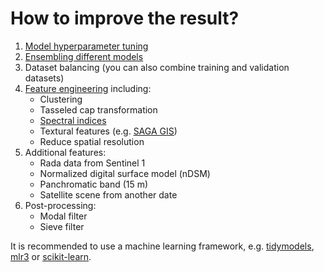 # How to improve the result?

1. [Model hyperparameter tuning](https://en.wikipedia.org/wiki/Hyperparameter_optimization)
2. [Ensembling different models](https://en.wikipedia.org/wiki/Ensemble_learning)
3. Dataset balancing (you can also combine training and validation datasets)
4. [Feature engineering](https://en.wikipedia.org/wiki/Feature_engineering) including:
    * Clustering
    * Tasseled cap transformation
    * [Spectral indices](https://www.indexdatabase.de)
    * Textural features (e.g. [SAGA GIS](https://saga-gis.sourceforge.io/saga_tool_doc/9.1.1/imagery_tools_11.html))
    * Reduce spatial resolution
5. Additional features:
   * Rada data from Sentinel 1
   * Normalized digital surface model (nDSM)
   * Panchromatic band (15 m)
   * Satellite scene from another date
6. Post-processing:
    * Modal filter
    * Sieve filter

It is recommended to use a machine learning framework, e.g. [tidymodels](https://www.tidymodels.org/), [mlr3](https://mlr3.mlr-org.com/) or [scikit-learn](https://scikit-learn.org/).
